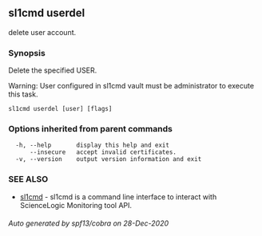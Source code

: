 ## sl1cmd userdel

delete user account.

### Synopsis

Delete the specified USER.

Warning:
  User configured in sl1cmd vault must be administrator to execute this task.

```
sl1cmd userdel [user] [flags]
```

### Options inherited from parent commands

```
  -h, --help       display this help and exit
      --insecure   accept invalid certificates.
  -v, --version    output version information and exit
```

### SEE ALSO

* [sl1cmd](sl1cmd.md)	 - sl1cmd is a command line interface to interact with ScienceLogic Monitoring tool API.

###### Auto generated by spf13/cobra on 28-Dec-2020

